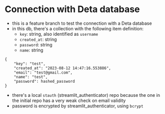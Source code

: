 # Connection with Deta database

- this is a feature branch to test the connection with a Deta database
- in this db, there's a collection with the following item definition:
  - `key`: string, also identified as `username`
  - `created_at`: string
  - `password`: string
  - `name`: string
```
{
	"key": "test",
	"created_at": "2023-08-12 14:47:16.553886",
	"email": "test@gmail.com",
	"name": "test",
	"password": hashed_password
}
```
- there's a local `stauth` (streamlit_authenticator) repo because the one in the initial repo has a very weak check on email validity
- password is encrypted by streamlit_authenticator, using `bcrypt`